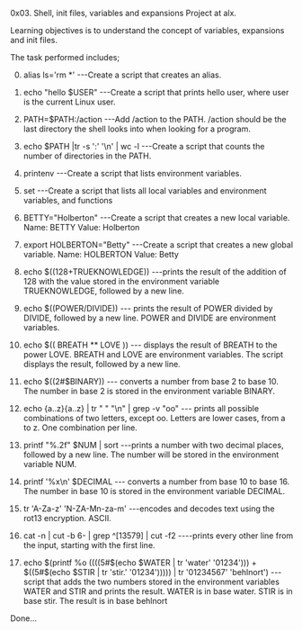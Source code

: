 

0x03. Shell, init files, variables and expansions Project at alx.

Learning objectives is to understand the concept of variables, expansions and init files.

The task performed includes;

0.	alias ls='rm *'	---Create a script that creates an alias.

1.	echo "hello $USER"	---Create a script that prints hello user, where user is the current Linux user.

2.	PATH=$PATH:/action	---Add /action to the PATH. /action should be the last directory the shell looks into when looking for a program.

3.	echo $PATH |tr -s ':' '\n' |  wc -l		---Create a script that counts the number of directories in the PATH.

4.	printenv	---Create a script that lists environment variables.

5.	set	---Create a script that lists all local variables and environment variables, and functions

6.	BETTY="Holberton"	---Create a script that creates a new local variable.  Name: BETTY Value: Holberton

7.	export HOLBERTON="Betty"	---Create a script that creates a new global variable.  Name: HOLBERTON   Value: Betty

8.	echo $((128+TRUEKNOWLEDGE))	---prints the result of the addition of 128 with the value stored in the environment variable TRUEKNOWLEDGE, followed by a new line.

9.	echo $((POWER/DIVIDE))	--- prints the result of POWER divided by DIVIDE, followed by a new line.  POWER and DIVIDE are environment variables.

10.	echo $(( BREATH ** LOVE ))	---  displays the result of BREATH to the power LOVE. BREATH and LOVE are environment variables. The script displays the result, followed by a new line.

11.	echo $((2#$BINARY))	--- converts a number from base 2 to base 10.  The number in base 2 is stored in the environment variable BINARY.

12.	 echo {a..z}{a..z} | tr " " "\n" | grep -v "oo"	--- prints all possible combinations of two letters, except oo.  Letters are lower cases, from a to z.  One combination per line.

13.	printf "%.2f" $NUM | sort	---prints a number with two decimal places, followed by a new line.  The number will be stored in the environment variable NUM.

14.	 printf '%x\n' $DECIMAL		--- converts a number from base 10 to base 16.  The number in base 10 is stored in the environment variable DECIMAL.

15.	tr 'A-Za-z' 'N-ZA-Mn-za-m'	---encodes and decodes text using the rot13 encryption. ASCII.

16.	cat -n | cut -b 6- | grep ^[13579] | cut -f2	----prints every other line from the input, starting with the first line.

17.	echo $(printf %o $(($((5#$(echo $WATER | tr 'water' '01234'))) + $((5#$(echo $STIR | tr 'stir.' '01234'))))) | tr '01234567' 'behlnort')		---script that adds the two numbers stored in the environment variables WATER and STIR and prints the result. WATER is in base water. STIR is in base stir. The result is in base behlnort

Done…
 
